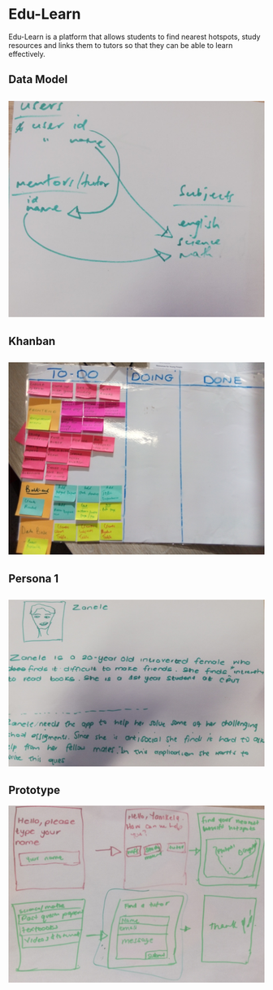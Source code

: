 # Edu-Learn
<p>Edu-Learn is a platform that allows students to find nearest hotspots, study resources and links
them to tutors so that they can be able to learn effectively.</p>

## Data Model
![data_model](images/data-model.jpg)
---
## Khanban
![khanban](images/khanban.jpg)
---
## Persona 1
![persona_1](images/person-1.jpg)
---
## Prototype
![prototype](images/prototype.jpg)
